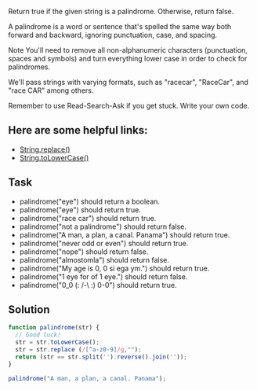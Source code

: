 Return true if the given string is a palindrome. Otherwise, return false.

A palindrome is a word or sentence that's spelled the same way both forward and backward, ignoring punctuation, case, and spacing.

Note
You'll need to remove all non-alphanumeric characters (punctuation, spaces and symbols) and turn everything lower case in order to check for palindromes.

We'll pass strings with varying formats, such as "racecar", "RaceCar", and "race CAR" among others.

Remember to use Read-Search-Ask if you get stuck. Write your own code.

## Here are some helpful links:

+ [String.replace()](https://developer.mozilla.org/en-US/docs/Web/JavaScript/Reference/Global_Objects/String/replace)
+ [String.toLowerCase()](https://developer.mozilla.org/en-US/docs/Web/JavaScript/Reference/Global_Objects/String/toLowerCase)

## Task

+ palindrome("eye") should return a boolean.
+ palindrome("eye") should return true.
+ palindrome("race car") should return true.
+ palindrome("not a palindrome") should return false.
+ palindrome("A man, a plan, a canal. Panama") should return true.
+ palindrome("never odd or even") should return true.
+ palindrome("nope") should return false.
+ palindrome("almostomla") should return false.
+ palindrome("My age is 0, 0 si ega ym.") should return true.
+ palindrome("1 eye for of 1 eye.") should return false.
+ palindrome("0_0 (: /-\ :) 0-0") should return true.

## Solution

```javascript
function palindrome(str) {
  // Good luck!
  str = str.toLowerCase();
  str = str.replace (/[^a-z0-9]/g,"");
  return (str == str.split('').reverse().join(''));
}

palindrome("A man, a plan, a canal. Panama");
```
